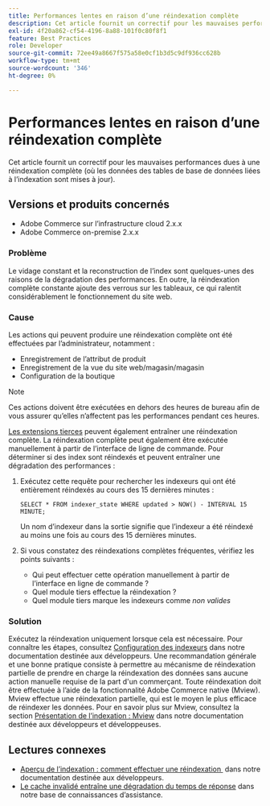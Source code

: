 ```yaml
---
title: Performances lentes en raison d’une réindexation complète
description: Cet article fournit un correctif pour les mauvaises performances dues à une réindexation complète (où les données des tables de base de données liées à l’indexation sont mises à jour).
exl-id: 4f20a862-cf54-4196-8a88-101f0c80f8f1
feature: Best Practices
role: Developer
source-git-commit: 72ee49a8667f575a58e0cf1b3d5c9df936cc628b
workflow-type: tm+mt
source-wordcount: '346'
ht-degree: 0%

---
```


# Performances lentes en raison d’une réindexation complète

Cet article fournit un correctif pour les mauvaises performances dues à une réindexation complète (où les données des tables de base de données liées à l’indexation sont mises à jour).

## Versions et produits concernés

* Adobe Commerce sur l’infrastructure cloud 2.x.x
* Adobe Commerce on-premise 2.x.x

### Problème

Le vidage constant et la reconstruction de l’index sont quelques-unes des raisons de la dégradation des performances. En outre, la réindexation complète constante ajoute des verrous sur les tableaux, ce qui ralentit considérablement le fonctionnement du site web.

### Cause

Les actions qui peuvent produire une réindexation complète ont été effectuées par l’administrateur, notamment :

* Enregistrement de l’attribut de produit
* Enregistrement de la vue du site web/magasin/magasin
* Configuration de la boutique

>[!NOTE]
>
>Ces actions doivent être exécutées en dehors des heures de bureau afin de vous assurer qu’elles n’affectent pas les performances pendant ces heures.

[Les extensions tierces](https://support.magento.com/hc/en-us/articles/360042361152-Best-Practices-for-using-third-party-extensions-in-Magento) peuvent également entraîner une réindexation complète. La réindexation complète peut également être exécutée manuellement à partir de l’interface de ligne de commande. Pour déterminer si des index sont réindexés et peuvent entraîner une dégradation des performances :

1. Exécutez cette requête pour rechercher les indexeurs qui ont été entièrement réindexés au cours des 15 dernières minutes :

   ```
   SELECT * FROM indexer_state WHERE updated > NOW() - INTERVAL 15 MINUTE;
   ```

   Un nom d’indexeur dans la sortie signifie que l’indexeur a été réindexé au moins une fois au cours des 15 dernières minutes.

1. Si vous constatez des réindexations complètes fréquentes, vérifiez les points suivants :
   * Qui peut effectuer cette opération manuellement à partir de l’interface en ligne de commande ?
   * Quel module tiers effectue la réindexation ?
   * Quel module tiers marque les indexeurs comme *non valides*

### Solution

Exécutez la réindexation uniquement lorsque cela est nécessaire. Pour connaître les étapes, consultez [Configuration des indexeurs](https://experienceleague.adobe.com/fr/docs/commerce-operations/configuration-guide/cli/manage-indexers#configure-indexers) dans notre documentation destinée aux développeurs. Une recommandation générale et une bonne pratique consiste à permettre au mécanisme de réindexation partielle de prendre en charge la réindexation des données sans aucune action manuelle requise de la part d&#39;un commerçant. Toute réindexation doit être effectuée à l’aide de la fonctionnalité Adobe Commerce native (Mview). Mview effectue une réindexation partielle, qui est le moyen le plus efficace de réindexer les données. Pour en savoir plus sur Mview, consultez la section [Présentation de l’indexation : Mview](https://developer.adobe.com/commerce/php/development/components/indexing/#mview) dans notre documentation destinée aux développeurs et développeuses.

## Lectures connexes

* [Aperçu de l’indexation : comment effectuer une réindexation &#x200B;](https://developer.adobe.com/commerce/php/development/components/indexing/#how-to-reindex) dans notre documentation destinée aux développeurs.
* [Le cache invalidé entraîne une dégradation du temps de réponse](/help/troubleshooting/miscellaneous/invalidated-cache-causes-response-time-degradation.md) dans notre base de connaissances d’assistance.


